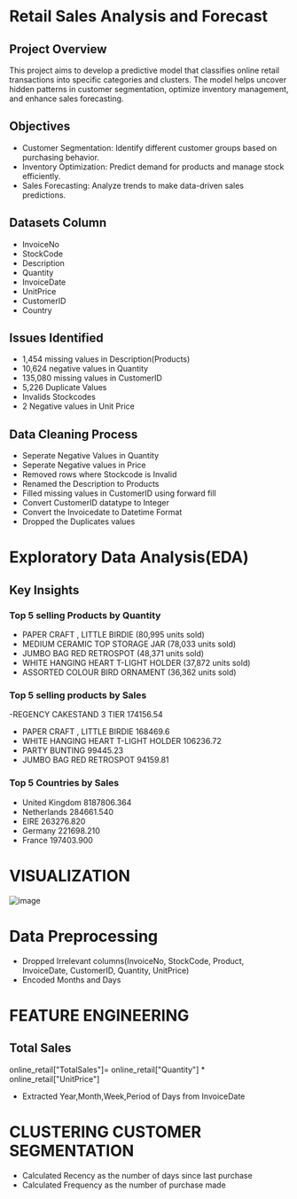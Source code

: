 # Retail Sales Analysis and Forecast
## Project Overview
This project aims to develop a predictive model that classifies online retail transactions into specific categories and clusters. The model helps uncover hidden patterns in customer segmentation, optimize inventory management, and enhance sales forecasting.
## Objectives
- Customer Segmentation: Identify different customer groups based on purchasing behavior.
- Inventory Optimization: Predict demand for products and manage stock efficiently.
- Sales Forecasting: Analyze trends to make data-driven sales predictions.
## Datasets Column
- InvoiceNo
- StockCode	
- Description	
- Quantity	
- InvoiceDate	
- UnitPrice	
- CustomerID	
- Country
## Issues Identified
- 1,454 missing values in Description(Products)
- 10,624 negative values in Quantity
- 135,080 missing values in CustomerID
- 5,226 Duplicate Values
- Invalids Stockcodes
- 2 Negative values in Unit Price
## Data Cleaning Process
- Seperate Negative Values in Quantity
- Seperate Negative values in Price
- Removed rows where Stockcode is Invalid
- Renamed the Description to Products
- Filled missing values in CustomerID using forward fill
- Convert CustomerID datatype to Integer
- Convert the Invoicedate to Datetime Format
- Dropped the Duplicates values
# Exploratory Data Analysis(EDA)
## Key Insights
### Top 5 selling Products by Quantity 
- PAPER CRAFT , LITTLE BIRDIE	(80,995 units sold)
- MEDIUM CERAMIC TOP STORAGE JAR (78,033 units sold)
- JUMBO BAG RED RETROSPOT (48,371 units sold)
- WHITE HANGING HEART T-LIGHT HOLDER (37,872 units sold)
- ASSORTED COLOUR BIRD ORNAMENT (36,362 units sold)
### Top 5 selling products by Sales
-REGENCY CAKESTAND 3 TIER 174156.54
- PAPER CRAFT , LITTLE BIRDIE 168469.6
- WHITE HANGING HEART T-LIGHT HOLDER 106236.72
- PARTY BUNTING 99445.23
- JUMBO BAG RED RETROSPOT 94159.81
### Top 5 Countries by Sales
- United Kingdom 8187806.364
- Netherlands 284661.540
- EIRE 263276.820
- Germany	221698.210
- France 197403.900
# VISUALIZATION
![image](https://github.com/user-attachments/assets/e13b6713-b50a-4151-9c7a-1fdec75dc25c)



# Data Preprocessing
- Dropped Irrelevant columns(InvoiceNo, StockCode, Product, InvoiceDate, CustomerID, Quantity, UnitPrice)
- Encoded Months and Days
# FEATURE ENGINEERING
## Total Sales
online_retail["TotalSales"]= online_retail["Quantity"] * online_retail["UnitPrice"]
- Extracted Year,Month,Week,Period of Days from InvoiceDate
# CLUSTERING CUSTOMER SEGMENTATION
- Calculated Recency as the number of days since last purchase
- Calculated Frequency as the number of purchase made
  



